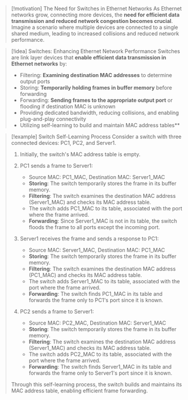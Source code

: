 > [!motivation] The Need for Switches in Ethernet Networks
> As Ethernet networks grow, connecting more devices, the **need for efficient data transmission and reduced network congestion becomes crucial**. Imagine a scenario where multiple devices are connected to a single shared medium, leading to increased collisions and reduced network performance.

> [!idea] Switches: Enhancing Ethernet Network Performance
> Switches are link layer devices that **enable efficient data transmission in Ethernet networks** by:
> - Filtering: **Examining destination MAC addresses** to determine output ports
> - Storing: **Temporarily holding frames in buffer memory** before forwarding
> - Forwarding: **Sending frames to the appropriate output port** or flooding if destination MAC is unknown
> - Providing dedicated bandwidth, reducing collisions, and enabling plug-and-play connectivity
> - Utilizing self-learning to build and maintain MAC address tables**

> [!example] Switch Self-Learning Process
> Consider a switch with three connected devices: PC1, PC2, and Server1.
> 
> 1. Initially, the switch's MAC address table is empty.
> 
> 2. PC1 sends a frame to Server1:
>    - Source MAC: PC1_MAC, Destination MAC: Server1_MAC
>    - **Storing**: The switch temporarily stores the frame in its buffer memory.
>    - **Filtering**: The switch examines the destination MAC address (Server1_MAC) and checks its MAC address table.
>    - The switch adds PC1_MAC to its table, associated with the port where the frame arrived.
>    - **Forwarding**: Since Server1_MAC is not in its table, the switch floods the frame to all ports except the incoming port.
> 
> 3. Server1 receives the frame and sends a response to PC1:
>    - Source MAC: Server1_MAC, Destination MAC: PC1_MAC
>    - **Storing**: The switch temporarily stores the frame in its buffer memory.
>    - **Filtering**: The switch examines the destination MAC address (PC1_MAC) and checks its MAC address table.
>    - The switch adds Server1_MAC to its table, associated with the port where the frame arrived.
>    - **Forwarding**: The switch finds PC1_MAC in its table and forwards the frame only to PC1's port since it is known.
> 
> 4. PC2 sends a frame to Server1:
>    - Source MAC: PC2_MAC, Destination MAC: Server1_MAC
>    - **Storing**: The switch temporarily stores the frame in its buffer memory.
>    - **Filtering**: The switch examines the destination MAC address (Server1_MAC) and checks its MAC address table.
>    - The switch adds PC2_MAC to its table, associated with the port where the frame arrived.
>    - **Forwarding**: The switch finds Server1_MAC in its table and forwards the frame only to Server1's port since it is known.
> 
> Through this self-learning process, the switch builds and maintains its MAC address table, enabling efficient frame forwarding.



